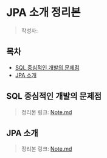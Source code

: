 # JPA 소개 정리본
> 작성자:

## 목차
- [SQL 중심적인 개발의 문제점](#sql-중심적인-개발의-문제점)
- [JPA 소개](#jpa-소개)

## SQL 중심적인 개발의 문제점
> 정리본 링크: [Note.md](./Chapter%2001%20-%20SQL%20%EC%A4%91%EC%8B%AC%EC%A0%81%EC%9D%B8%20%EA%B0%9C%EB%B0%9C%EC%9D%98%20%EB%AC%B8%EC%A0%9C%EC%A0%90.md/Note.md)


## JPA 소개
> 정리본 링크: [Note.md](./Chapter%2002%20-%20JPA%20%EC%86%8C%EA%B0%9C/Note.md)